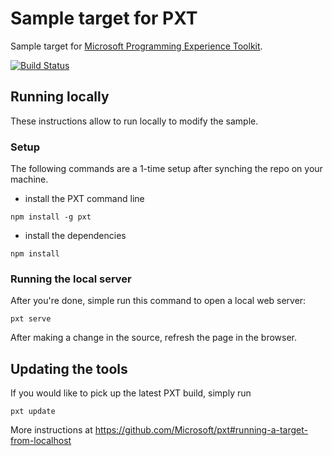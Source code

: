 # Sample target for PXT

Sample target for
[Microsoft Programming Experience Toolkit](https://github.com/Microsoft/pxt).

[![Build Status](https://travis-ci.org/Microsoft/pxt-sample.svg?branch=master)](https://travis-ci.org/Microsoft/pxt-sample)

## Running locally

These instructions allow to run locally to modify the sample.

### Setup

The following commands are a 1-time setup after synching the repo on your machine.

* install the PXT command line
```
npm install -g pxt
```
* install the dependencies
```
npm install
```

### Running the local server

After you're done, simple run this command to open a local web server:
```
pxt serve
```

After making a change in the source, refresh the page in the browser.

## Updating the tools

If you would like to pick up the latest PXT build, simply run
```
pxt update
```

More instructions at https://github.com/Microsoft/pxt#running-a-target-from-localhost 
